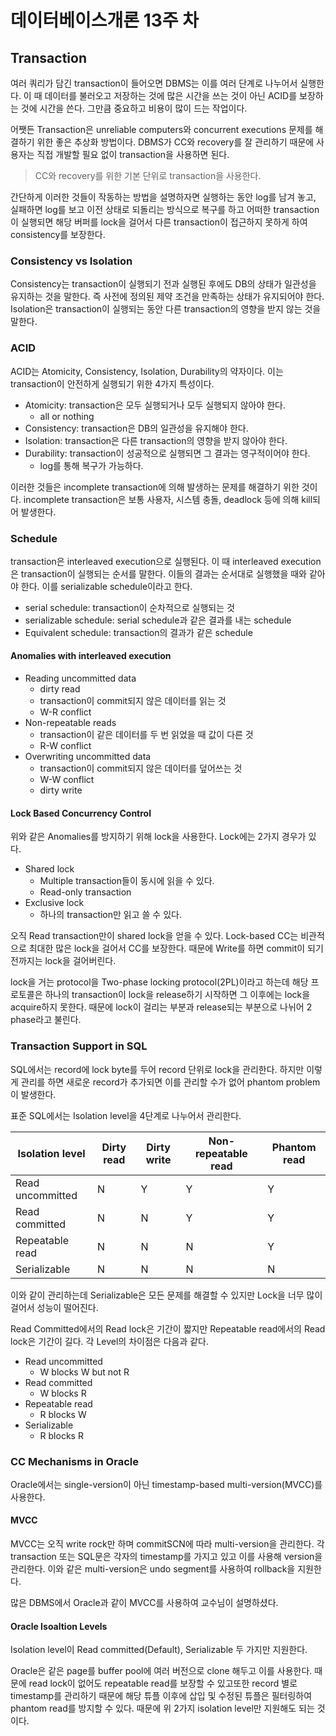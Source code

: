 # 데이터베이스개론 13주 차

## Transaction

여러 쿼리가 담긴 transaction이 들어오면 DBMS는 이를 여러 단계로 나누어서 실행한다. 이 때 데이터를 불러오고 저장하는 것에 많은 시간을 쓰는 것이 아닌 ACID를 보장하는 것에 시간을 쓴다. 그만큼 중요하고 비용이 많이 드는 작업이다.

어쨋든 Transaction은 unreliable computers와 concurrent executions 문제를 해결하기 위한 좋은 추상화 방법이다. DBMS가 CC와 recovery를 잘 관리하기 때문에 사용자는 직접 개발할 필요 없이 transaction을 사용하면 된다.

> CC와 recovery를 위한 기본 단위로 transaction을 사용한다.

간단하게 이러한 것들이 작동하는 방법을 설명하자면 실행하는 동안 log를 남겨 놓고, 실패하면 log를 보고 이전 상태로 되돌리는 방식으로 복구를 하고 어떠한 transaction이 실행되면 해당 버퍼를 lock을 걸어서 다른 transaction이 접근하지 못하게 하여 consistency를 보장한다.

### Consistency vs Isolation

Consistency는 transaction이 실행되기 전과 실행된 후에도 DB의 상태가 일관성을 유지하는 것을 말한다. 즉 사전에 정의된 제약 조건을 만족하는 상태가 유지되어야 한다. Isolation은 transaction이 실행되는 동안 다른 transaction의 영향을 받지 않는 것을 말한다.

### ACID

ACID는 Atomicity, Consistency, Isolation, Durability의 약자이다. 이는 transaction이 안전하게 실행되기 위한 4가지 특성이다.

- Atomicity: transaction은 모두 실행되거나 모두 실행되지 않아야 한다.
  - all or nothing
- Consistency: transaction은 DB의 일관성을 유지해야 한다.
- Isolation: transaction은 다른 transaction의 영향을 받지 않아야 한다.
- Durability: transaction이 성공적으로 실행되면 그 결과는 영구적이어야 한다.
  - log를 통해 복구가 가능하다.

이러한 것들은 incomplete transaction에 의해 발생하는 문제를 해결하기 위한 것이다. incomplete transaction은 보통 사용자, 시스템 충돌, deadlock 등에 의해 kill되어 발생한다.

### Schedule

transaction은 interleaved execution으로 실행된다. 이 때 interleaved execution은 transaction이 실행되는 순서를 말한다. 이들의 결과는 순서대로 실행했을 때와 같아야 한다. 이를 serializable schedule이라고 한다.

- serial schedule: transaction이 순차적으로 실행되는 것
- serializable schedule: serial schedule과 같은 결과를 내는 schedule
- Equivalent schedule: transaction의 결과가 같은 schedule

#### Anomalies with interleaved execution

- Reading uncommitted data
  - dirty read
  - transaction이 commit되지 않은 데이터를 읽는 것
  - W-R conflict
- Non-repeatable reads
  - transaction이 같은 데이터를 두 번 읽었을 때 값이 다른 것
  - R-W conflict
- Overwriting uncommitted data
  - transaction이 commit되지 않은 데이터를 덮어쓰는 것
  - W-W conflict
  - dirty write

#### Lock Based Concurrency Control

위와 같은 Anomalies를 방지하기 위해 lock을 사용한다. Lock에는 2가지 경우가 있다.

- Shared lock
  - Multiple transaction들이 동시에 읽을 수 있다.
  - Read-only transaction
- Exclusive lock
  - 하나의 transaction만 읽고 쓸 수 있다.

오직 Read transaction만이 shared lock을 얻을 수 있다. Lock-based CC는 비관적으로 최대한 많은 lock을 걸어서 CC를 보장한다. 때문에 Write를 하면 commit이 되기 전까지는 lock을 걸어버린다.

lock을 거는 protocol을 Two-phase locking protocol(2PL)이라고 하는데 해당 프로토콜은 하나의 transaction이 lock을 release하기 시작하면 그 이후에는 lock을 acquire하지 못한다. 때문에 lock이 걸리는 부분과 release되는 부분으로 나뉘어 2 phase라고 불린다.

### Transaction Support in SQL

SQL에서는 record에 lock byte를 두어 record 단위로 lock을 관리한다. 하지만 이렇게 관리를 하면 새로운 record가 추가되면 이를 관리할 수가 없어 phantom problem이 발생한다.

표준 SQL에서는 Isolation level을 4단계로 나누어서 관리한다.

| Isolation level  | Dirty read | Dirty write | Non-repeatable read | Phantom read |
| ---------------- | ---------- | ----------- | ------------------- | ------------ |
| Read uncommitted | N          | Y           | Y                   | Y            |
| Read committed   | N          | N           | Y                   | Y            |
| Repeatable read  | N          | N           | N                   | Y            |
| Serializable     | N          | N           | N                   | N            |

이와 같이 관리하는데 Serializable은 모든 문제를 해결할 수 있지만 Lock을 너무 많이 걸어서 성능이 떨어진다.

Read Committed에서의 Read lock은 기간이 짧지만 Repeatable read에서의 Read lock은 기간이 길다. 각 Level의 차이점은 다음과 같다.

- Read uncommitted
  - W blocks W but not R
- Read committed
  - W blocks R
- Repeatable read
  - R blocks W
- Serializable
  - R blocks R

### CC Mechanisms in Oracle

Oracle에서는 single-version이 아닌 timestamp-based multi-version(MVCC)를 사용한다.

#### MVCC

MVCC는 오직 write rock만 하며 commitSCN에 따라 multi-version을 관리한다. 각 transaction 또는 SQL문은 각자의 timestamp를 가지고 있고 이를 사용해 version을 관리한다. 이와 같은 multi-version은 undo segment를 사용하여 rollback을 지원한다.

많은 DBMS에서 Oracle과 같이 MVCC를 사용하여 교수님이 설명하셨다.

#### Oracle Isoaltion Levels

Isolation level이 Read committed(Default), Serializable 두 가지만 지원한다.

Oracle은 같은 page를 buffer pool에 여러 버전으로 clone 해두고 이를 사용한다. 때문에 read lock이 없어도 repeatable read를 보장할 수 있고또한 record 별로 timestamp를 관리하기 때문에 해당 튜플 이후에 삽입 및 수정된 튜플은 필터링하여 phantom read를 방지할 수 있다. 때문에 위 2가지 isolation level만 지원해도 되는 것이다.
